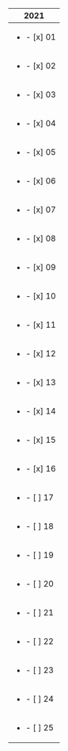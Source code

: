 | 2021                      |
|---------------------------|
| <ul><li>- [x] 01</li><ul> |
| <ul><li>- [x] 02</li><ul> |
| <ul><li>- [x] 03</li><ul> |
| <ul><li>- [x] 04</li><ul> |
| <ul><li>- [x] 05</li><ul> |
| <ul><li>- [x] 06</li><ul> |
| <ul><li>- [x] 07</li><ul> |
| <ul><li>- [x] 08</li><ul> |
| <ul><li>- [x] 09</li><ul> |
| <ul><li>- [x] 10</li><ul> |
| <ul><li>- [x] 11</li><ul> |
| <ul><li>- [x] 12</li><ul> |
| <ul><li>- [x] 13</li><ul> |
| <ul><li>- [x] 14</li><ul> |
| <ul><li>- [x] 15</li><ul> |
| <ul><li>- [x] 16</li><ul> |
| <ul><li>- [ ] 17</li><ul> |
| <ul><li>- [ ] 18</li><ul> |
| <ul><li>- [ ] 19</li><ul> |
| <ul><li>- [ ] 20</li><ul> |
| <ul><li>- [ ] 21</li><ul> |
| <ul><li>- [ ] 22</li><ul> |
| <ul><li>- [ ] 23</li><ul> |
| <ul><li>- [ ] 24</li><ul> |
| <ul><li>- [ ] 25</li><ul> |
